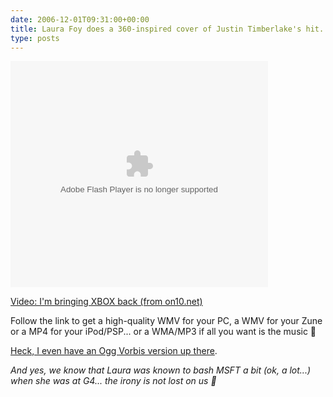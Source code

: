 ```yaml
---
date: 2006-12-01T09:31:00+00:00
title: Laura Foy does a 360-inspired cover of Justin Timberlake's hit...
type: posts
---
```

<embed pluginspage="http://macromedia.com/go/getflashplayer" src="http://soapbox.msn.com/flash/soapbox1_1.swf" width="412" height="362" type="application/x-shockwave-flash" flashvars="c=v&v=05de630b-23cf-47c6-9d34-024988d9d27f" wmode="transparent" quality="high">
</embed>


<a title="I&#039;m bringing XBOX back (from on10.net)" href="http://on10.net/Blogs/laura/im-bringing-xbox-back/" target="_new">Video: I'm bringing XBOX back (from on10.net)</a>

Follow the link to get a high-quality WMV for your PC, a WMV for your Zune or a MP4 for your iPod/PSP... or a WMA/MP3 if all you want is the music 🙂

[Heck, I even have an Ogg Vorbis version up there](http://download.microsoft.com/download/5/D/5/5D5E2663-F209-4433-B873-F3FA2176EAC0/GetYourXboxOn.ogg).

_And yes, we know that Laura was known to bash MSFT a bit (ok, a lot...) when she was at G4... the irony is not lost on us 🙂_
